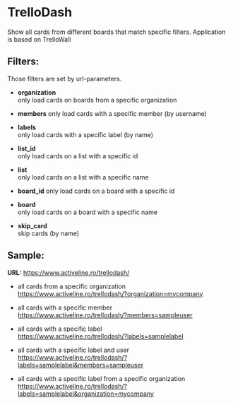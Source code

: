 TrelloDash
==========
Show all cards from different boards that match specific filters. 
Application is based on TrelloWall

Filters:
--------
Those filters are set by url-parameters.  
													
* __organization__  
only load cards on boards from a specific organization					

* __members__ 
only load cards with a specific member (by username)						

* __labels__  
only load cards with a specific label (by name)
													
* __list_id__  
only load cards on a list with a specific id					

* __list__  
only load cards on a list with a specific name						

* __board_id__
only load cards on a board with a specific id	

* __board__  
only load cards on a board with a specific name

* __skip_card__  
skip cards (by name)

Sample:
--------
__URL:__ https://www.activeline.ro/trellodash/
													
* all cards from a specific organization  
https://www.activeline.ro/trellodash/?organization=mycompany

* all cards with a specific member  
https://www.activeline.ro/trellodash/?members=sampleuser						

* all cards with a specific label  
https://www.activeline.ro/trellodash/?labels=samplelabel

* all cards with a specific label and user  
https://www.activeline.ro/trellodash/?labels=samplelabel&members=sampleuser	

* all cards with a specific label from a specific organization  
https://www.activeline.ro/trellodash/?labels=samplelabel&organization=mycompany

